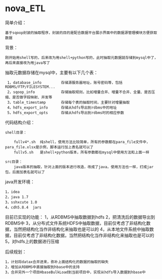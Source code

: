 # nova_ETL

简单介绍：

    基于sqoop封装的抽取程序，封装的目的是配合数据平台展示界面中的数据源管理模块方便获取数据

背景：

    刚开始用shell写的，后来改为用shell+python写的，此时抽取元数据就存储到mysql中了，再后来直接改为用java写了

抽取元数据存储在mysql中，主要有以下几个表：

   	 1，database_info         存储源服务器地址，账号密码等，包括RDBMS/FTP/FILESYSTEM...
   	 2，sqoop_info            存储抽取规则，比如增量合并、增量不合并、全量、是否压缩、是否做字段映射、并发等
     3，table_timestamp       存储每个表的抽取时间，主要针对增量抽取
   	 4，hdfs_export_info      存储从hdfs导出到rdbms中的地址
  	 5，hdfs_export_opts      存储从hdfs导出到rdbms时的相应参数


代码结构介绍：

    shell目录：
	
        fullv4*.sh  纯shell，使用方法比较简单，所有的参数都在para_file文件中，para_file.xlsx是示例，脚本运行加上表名就可以了
        fullv5.sh   是shell+python版本，所有参数都在mysql中使用方法和上面一样
		
    src目录：
        java版本的抽取，针对上面的版本进行改造，改成了java，使用方法也一样，打成jar包，后面加表名就可以了

java开发环境：

    1，idea
    2，java 1.7
    3，sshxcute 1.0
    4，cdh5.8.4  jars

目前已实现的功能：
    1，从RDBMS中抽取数据到hdfs
    2，把清洗后的数据导出到RDBMS中
    3，从分布式文件系统HDFS中抽取数据，目前仅考虑了非结构化数据，当然把结构化当作非结构化来抽取也是可以的
    4，从本地文件系统中抽取数据，目前仅考虑了非结构化数据，当然把结构化当作非结构化来抽取也是可以的
    5，对hdfs上的数据进行压缩

后续规划：

    1，计划将datax合并进来，弥补上面结构化的数据的抽取的缺失
    2，增加从RDBMS中直接抽取到hbase中的支持
    3，合并另外一个项目HbaseBulkLoad到当前项目中，实现从hdfs导入数据到hbase中